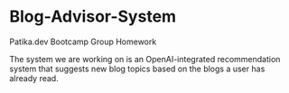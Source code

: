# Blog-Advisor-System
Patika.dev Bootcamp Group Homework

The system we are working on is an OpenAI-integrated recommendation system that suggests new blog topics based on the blogs a user has already read.


